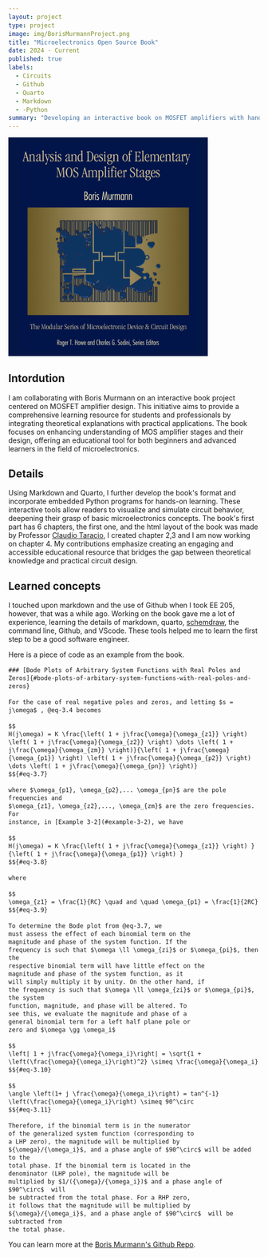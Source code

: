```yaml
---
layout: project
type: project
image: img/BorisMurmannProject.png
title: "Microelectronics Open Source Book"
date: 2024 - Current
published: true
labels:
  - Circuits
  - Github
  - Quarto
  - Markdown
  - -Python
summary: "Developing an interactive book on MOSFET amplifiers with hands-on Python simulations to teach microelectronics concepts."
---
```

<div class="text-center p-4">
  <img width="400px" src="../img/BorisMurmannProject.png" class="img-thumbnail" >
</div>

##  Intordution

I am collaborating with Boris Murmann on an interactive book project centered on MOSFET amplifier design. This initiative aims to provide a comprehensive learning resource for students and professionals by integrating theoretical explanations with practical applications. The book focuses on enhancing understanding of MOS amplifier stages and their design, offering an educational tool for both beginners and advanced learners in the field of microelectronics.

## Details

Using Markdown and Quarto, I further develop the book's format and incorporate embedded Python programs for hands-on learning. These interactive tools allow readers to visualize and simulate circuit behavior, deepening their grasp of basic microelectronics concepts. The book's first part has 6 chapters, the first one, and the html layout of the book was made by Professor [Claudio Taracio](https://www.gonzaga.edu/academics/faculty-listing/detail/claudio-talarico-phd-9eab2c67), I created chapter 2,3 and I am now working on chapter 4. My contributions emphasize creating an engaging and accessible educational resource that bridges the gap between theoretical knowledge and practical circuit design.

## Learned concepts

I touched upon markdown and the use of Github when I took EE 205, however, that was a while ago. Working on the book gave me a lot of experience, learning the details of markdown, quarto, [schemdraw](https://schemdraw.readthedocs.io/en/latest/usage/index.html), the command line, Github, and VScode. These tools helped me to learn the first step to be a good software engineer. 

Here is a piece of code as an example from the book. 

```
### [Bode Plots of Arbitrary System Functions with Real Poles and Zeros]{#bode-plots-of-arbitary-system-functions-with-real-poles-and-zeros}

For the case of real negative poles and zeros, and letting $s = j\omega$ , @eq-3.4 becomes

$$
H(j\omega) = K \frac{\left( 1 + j\frac{\omega}{\omega_{z1}} \right) \left( 1 + j\frac{\omega}{\omega_{z2}} \right) \dots \left( 1 + j\frac{\omega}{\omega_{zm}} \right)}{\left( 1 + j\frac{\omega}{\omega_{p1}} \right) \left( 1 + j\frac{\omega}{\omega_{p2}} \right) \dots \left( 1 + j\frac{\omega}{\omega_{pn}} \right)}
$${#eq-3.7}

where $\omega_{p1}, \omega_{p2},... \omega_{pn}$ are the pole frequencies and
$\omega_{z1}, \omega_{z2},..., \omega_{zm}$ are the zero frequencies. For
instance, in [Example 3-2](#example-3-2), we have

$$
H(j\omega) = K \frac{\left( 1 + j\frac{\omega}{\omega_{z1}} \right) }{\left( 1 + j\frac{\omega}{\omega_{p1}} \right) }
$${#eq-3.8}

where

$$
\omega_{z1} = \frac{1}{RC} \quad and \quad \omega_{p1} = \frac{1}{2RC}
$${#eq-3.9}

To determine the Bode plot from @eq-3.7, we
must assess the effect of each binomial term on the
magnitude and phase of the system function. If the
frequency is such that $\omega \ll \omega_{zi}$ or $\omega_{pi}$, then the
respective binomial term will have little effect on the
magnitude and phase of the system function, as it
will simply multiply it by unity. On the other hand, if
the frequency is such that $\omega \ll \omega_{zi}$ or $\omega_{pi}$, the system
function, magnitude, and phase will be altered. To
see this, we evaluate the magnitude and phase of a
general binomial term for a left half plane pole or
zero and $\omega \gg \omega_i$

$$
\left| 1 + j\frac{\omega}{\omega_i}\right| = \sqrt{1 + \left(\frac{\omega}{\omega_i}\right)^2} \simeq \frac{\omega}{\omega_i} 
$${#eq-3.10}

$$
\angle \left(1+ j \frac{\omega}{\omega_i}\right) = tan^{-1} \left(\frac{\omega}{\omega_i}\right) \simeq 90^\circ
$${#eq-3.11}

Therefore, if the binomial term is in the numerator
of the generalized system function (corresponding to
a LHP zero), the magnitude will be multiplied by
${\omega}/{\omega_i}$, and a phase angle of $90^\circ$ will be added to the
total phase. If the binomial term is located in the
denominator (LHP pole), the magnitude will be
multiplied by $1/({\omega}/{\omega_i})$ and a phase angle of $90^\circ$  will
be subtracted from the total phase. For a RHP zero,
it follows that the magnitude will be multiplied by
${\omega}/{\omega_i}$, and a phase angle of $90^\circ$  will be subtracted from
the total phase.
```

You can learn more at the [Boris Murmann's Github Repo](https://github.com/bmurmann/COCOA).
